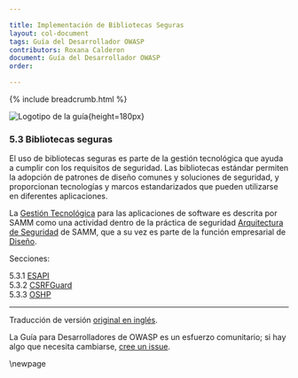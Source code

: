 ```yaml
---

title: Implementación de Bibliotecas Seguras
layout: col-document
tags: Guía del Desarrollador OWASP
contributors: Roxana Calderon
document: Guía del Desarrollador OWASP
order:

---
```


{% include breadcrumb.html %}

![Logotipo de la guía](../../../assets/images/dg_logo_bbd.png "Guía del Desarrollador OWASP"){height=180px}

### 5.3 Bibliotecas seguras

El uso de bibliotecas seguras es parte de la gestión tecnológica que ayuda a cumplir con los requisitos de seguridad.
Las bibliotecas estándar permiten la adopción de patrones de diseño comunes y soluciones de seguridad,
y proporcionan tecnologías y marcos estandarizados que pueden utilizarse en diferentes aplicaciones.

La [Gestión Tecnológica][sammdsatm] para las aplicaciones de software es descrita por SAMM como una actividad
dentro de la práctica de seguridad [Arquitectura de Seguridad][sammdsa] de SAMM,
que a su vez es parte de la función empresarial de [Diseño][sammd].

Secciones:

5.3.1 [ESAPI](#esapi)  
5.3.2 [CSRFGuard](#csrfguard)  
5.3.3 [OSHP](#oshp)  

----
Traducción de versión [original en inglés][release0703].

La Guía para Desarrolladores de OWASP es un esfuerzo comunitario;
si hay algo que necesita cambiarse, [cree un issue][issue0703].

[release0703]: https://github.com/OWASP/www-project-developer-guide/blob/main/release/07-implementation/03-secure-libraries/toc.md
[issue0703]: https://github.com/OWASP/www-project-developer-guide/issues/new?labels=enhancement&template=request.md&title=Update:%2007-implementation/03-secure-libraries/00-toc
[sammd]: https://owaspsamm.org/model/design/
[sammdsa]: https://owaspsamm.org/model/design/secure-architecture/
[sammdsatm]: https://owaspsamm.org/model/design/secure-architecture/stream-b/

\newpage
